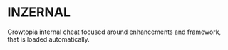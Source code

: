 # INZERNAL
Growtopia internal cheat focused around enhancements and framework, that is loaded automatically.
